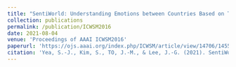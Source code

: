 ```yaml
---
title: "SentiWorld: Understanding Emotions between Countries Based on Tweets"
collection: publications
permalink: /publication/ICWSM2016
date: 2021-08-04
venue: 'Proceedings of AAAI ICWSM2016'
paperurl: 'https://ojs.aaai.org/index.php/ICWSM/article/view/14706/14555'
citation: 'Yea, S.-J., Kim, S., TO, J.-M., & Lee, J.-G. (2021). SentiWorld: Understanding Emotions between Countries Based on Tweets. Proceedings of the International AAAI Conference on Web and Social Media, 10(1), 762-763.'
---
```

